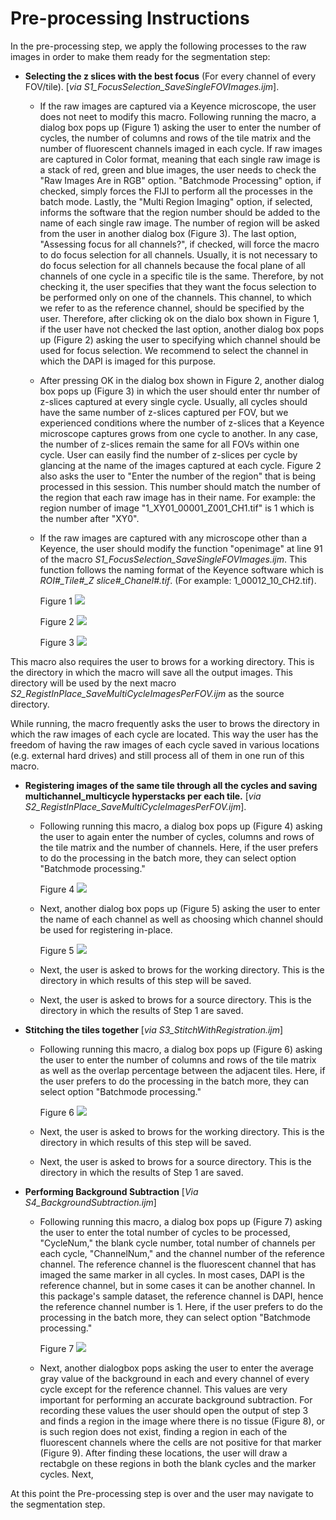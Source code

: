 # Pre-processing Instructions

In the pre-processing step, we apply the following processes to the raw images in order to make them ready for the segmentation step:
* **Selecting the z slices with the best focus** (For every channel of every FOV/tile). [*via S1_FocusSelection_SaveSingleFOVImages.ijm*]. 
  * If the raw images are captured via a Keyence microscope, the user does not neet to modify this macro. Following running the macro, a dialog box pops up (Figure 1) asking the user to enter the number of cycles, the number of columns and rows of the tile matrix and the number of fluorescent channels imaged in each cycle. If raw images are captured in Color format, meaning that each single raw image is a stack of red, green and blue images, the user needs to check the "Raw Images Are in RGB" option. "Batchmode Processing" option, if checked, simply forces the FIJI to perform all the processes in the batch mode. Lastly, the "Multi Region Imaging" option, if selected, informs the software that the region number should be added to the name of each single raw image. The number of region will be asked from the user in another dialog box (Figure 3). The last option, "Assessing focus for all channels?", if checked, will force the macro to do focus selection for all channels. Usually, it is not necessary to do focus selection for all channels because the focal plane of all channels of one cycle in a specific tile is the same. Therefore, by not checking it, the user specifies that they want the focus selection to be performed only on one of the channels. This channel, to which we refer to as the reference channel, should be specified by the user. Therefore, after clicking ok on the dialo box shown in Figure 1, if the user have not checked the last option, another dialog box pops up (Figure 2) asking the user to specifying which channel should be used for focus selection. We recommend to select the channel in which the DAPI is imaged for this purpose.
  
  * After pressing OK in the dialog box shown in Figure 2, another dialog box pops up (Figure 3) in which the user should enter thr number of z-slices captured at every single cycle. Usually, all cycles should have the same number of z-slices captured per FOV, but we experienced conditions where the number of z-slices that a Keyence microscope captures grows from one cycle to another. In any case, the number of z-slices remain the same for all FOVs within one cycle. User can easily find the number of z-slices per cycle by glancing at the name of the images captured at each cycle. Figure 2 also asks the user to "Enter the number of the region" that is being processed in this session. This number should match the number of the region that each raw image has in their name. For example: the region number of image "1_XY01_00001_Z001_CH1.tif" is 1 which is the number after "XY0".
  
  * If the raw images are captured with any microscope other than a Keyence, the user should modify the function "openimage" at line 91 of the macro *S1_FocusSelection_SaveSingleFOVImages.ijm*. This function follows the naming format of the Keyence software which is *ROI#_Tile#_Z slice#_Chanel#.tif*. (For example: 1_00012_10_CH2.tif).
  
    Figure 1 
    ![](Images/Figure%201.png) 
    
    Figure 2 
    ![](Images/Figure%202.png)
    
    Figure 3
    ![](Images/Figure%203.png) 

This macro also requires the user to brows for a working directory. This is the directory in which the macro will save all the output images. This directory will be used by the next macro *S2_RegistInPlace_SaveMultiCycleImagesPerFOV.ijm* as the source directory.

While running, the macro frequently asks the user to brows the directory in which the raw images of each cycle are located. This way the user has the freedom of having the raw images of each cycle saved in various locations (e.g. external hard drives) and still process all of them in one run of this macro.


* **Registering images of the same tile through all the cycles and saving multichannel_multicycle hyperstacks per each tile.** [*via S2_RegistInPlace_SaveMultiCycleImagesPerFOV.ijm*].
  * Following running this macro, a dialog box pops up (Figure 4) asking the user to again enter the number of cycles, columns and rows of the tile matrix and the number of channels. Here, if the user prefers to do the processing in the batch more, they can select option "Batchmode processing."

    Figure 4
    ![](Images/Figure%204.png) 


  * Next, another dialog box pops up (Figure 5) asking the user to enter the name of each channel as well as choosing which channel should be used for registering in-place.  
  
    Figure 5
    ![](Images/Figure%205.png) 
    
  * Next, the user is asked to brows for the working directory. This is the directory in which results of this step will be saved.
  
  * Next, the user is asked to brows for a source directory. This is the directory in which the results of Step 1 are saved.
  
* **Stitching the tiles together** [*via S3_StitchWithRegistration.ijm*]
  * Following running this macro, a dialog box pops up (Figure 6) asking the user to enter the number of columns and rows of the tile matrix as well as the overlap percentage between the adjacent tiles. Here, if the user prefers to do the processing in the batch more, they can select option "Batchmode processing."
  
    Figure 6
    ![](Images/Figure%206.png) 
    
  * Next, the user is asked to brows for the working directory. This is the directory in which results of this step will be saved.
  
  * Next, the user is asked to brows for a source directory. This is the directory in which the results of Step 1 are saved.
  

* **Performing Background Subtraction** [*Via S4_BackgroundSubtraction.ijm*]
  * Following running this macro, a dialog box pops up (Figure 7) asking the user to enter the total number of cycles to be processed, "CycleNum," the blank cycle number, total number of channels per each cycle, "ChannelNum," and the channel number of the reference channel. The reference channel is the fluorescent channel that has imaged the same marker in all cycles. In most cases, DAPI is the reference channel, but in some cases it can be another channel. In this package's sample dataset, the reference channel is DAPI, hence the reference channel number is 1. Here, if the user prefers to do the processing in the batch more, they can select option "Batchmode processing."
  
    Figure 7
    ![](Images/Figure%207.png) 
    
  * Next, another dialogbox pops asking the user to enter the average gray value of the background in each and every channel of every cycle except for the reference channel. This values are very important for performing an accurate background subtraction. For recording these values the user should open the output of step 3 and finds a region in the image where there is no tissue (Figure 8), or is such region does not exist, finding a region in each of the fluorescent channels where the cells are not positive for that marker (Figure 9). After finding these locations, the user will draw a rectabgle on these regions in both the blank cycles and the marker cycles. Next, 



At this point the Pre-processing step is over and the user may navigate to the segmentation step.
  

